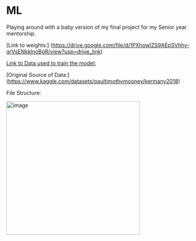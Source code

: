 # ML
Playing around with a baby version of my final project for my Senior year mentorship.


[Link to weights:] (https://drive.google.com/file/d/1PXhowIZS9AEpSVhhy-grVsENkkInoBgR/view?usp=drive_link)

[Link to Data used to train the model:](https://drive.google.com/drive/folders/1nI2_IB0g2_K3llonusIh57TMLUd3IH64?usp=sharing)

[Original Source of Data:] (https://www.kaggle.com/datasets/paultimothymooney/kermany2018)

File Structure:

<img width="355" alt="image" align="left" src="https://github.com/mayvid6-6/ML/assets/97320735/2eca20fa-0058-4484-948d-b9343161d35c">
